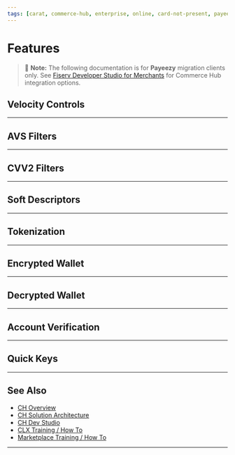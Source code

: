 ```yaml
---
tags: [carat, commerce-hub, enterprise, online, card-not-present, payeezy]
---
```

# Features
<!-- theme: danger -->
>  :memo: **Note:** The following documentation is for **Payeezy** migration clients only. See [Fiserv Developer Studio for Merchants](https://developer.fiserv.com/merchants) for Commerce Hub integration options.

## Velocity Controls
<!-- type: row -->
<!-- type: card
title: **API**
description: 
In Commerce Hub, the Velocity controls are not applied to Tagged Pre-Auth Completion/Capture (Transaction Type 32); whereas they were applied to this transaction type in Payeezy.

In Commerce Hub, the Velocity controls are applied to Tagged Refunds (Transaction Type 34); whereas they were not applied to this transaiction type in Payeezy.

The Cumulative Amount Velocity Controls are only checked against the totals of previously approved transactions.
-->
<!-- type: card
title: Configuration
description: 
Configuration not available in Marketplace to apply Cumulative Amount controls to “All” transactions (vs. approved).

For $ based controls, Marketplace/Commerce Hub requires a currency to be selected for each control.  In Payeezy the Currency was set at the terminal/outlet MID (vs. each control).
-->
<!-- type: row-end -->
<!-- type: row -->
<!-- type: card
title: Virtual Terminal
description: Same as API (above)
-->
<!-- type: card
title: Reporting
description: A canned report for all transactions declined by any type of Fraud Control (including Velocity Controls) is available in Payeezy Gateway.  In Client Line Enterprise, the merchant can configure a report that queries for all relevant response codes associated with a decline due to fraud filter.

-->
<!-- type: row-end -->
---
## AVS Filters
<!-- type: row -->
<!-- type: card
title: **API**
description: 
In Payeezy Gateway AVS Filters were applied to Pre-Auth and Purchase transactions, in Commerce Hub they are applied to these and Tagged Refunds.  The AVS Response Codes themselves have changed, but the application of filters remains the same.

In Payeezy Gateway, an AVS response code will not be returned for a transaction unless one of these filters is enabled; in Commerce Hub a filter does not need to be enabled to get a response.
-->
<!-- type: card
title: Configuration
description: 
In Payeezy the AVS Filters were applied across all card brands, in Marketplace/Commerce Hub the AVS Filters are set for each of the 4 major card brands separately.

In Payeezy the configurate was set to filter out / reject the transactions with that response code; Marketplace/Commerce Hub the configuration drives which transactions are allowable (a list of acceptable codes vs. a filter).  One exception is that if no codes are configured they will all be considered acceptable.

-->
<!-- type: row-end -->
<!-- type: row -->
<!-- type: card
title: Virtual Terminal
description: Same as API (above)
-->
<!-- type: card
title: Reporting
description: A canned report for all transactions declined by any type of Fraud Control (including AVS Filters) is available in Payeezy Gateway.  In Client Line Enterprise, the merchant can configure a report that queries for all relevant response codes associated with a decline due to fraud filter.

-->
<!-- type: row-end -->
---
## CVV2 Filters
<!-- type: row -->
<!-- type: card
title: **API**
description: 
No change in Filters.  The CVV Response Codes themselves have changed, but the application of filters remains the same.

In Payeezy Gateway, an CVV response code will not be returned for a transaction unless one of these filters is enabled; in Commerce Hub a filter does not need to be enabled to get a response.
-->
<!-- type: card
title: Configuration
description: 
In Payeezy the CVV Filters were applied across all card brands, in Marketplace/Commerce Hub the AVS Filters are set for each of the 4 major card brands separately.

In Payeezy the configurate was set to filter out / reject the transactions with that response code; Marketplace/Commerce Hub the configuration drives which transactions are allowable (a list of acceptable codes vs. a filter).  One exception is that if no codes are configured they will all be considered acceptable.


-->
<!-- type: row-end -->
<!-- type: row -->
<!-- type: card
title: Virtual Terminal
description: Same as API (above)
-->
<!-- type: card
title: Reporting
description: A canned report for all transactions declined by any type of Fraud Control (including CVV2 Filters) is available in Payeezy Gateway.  In Client Line Enterprise, the merchant can configure a report that queries for all relevant response codes associated with a decline due to fraud filter.

-->
<!-- type: row-end -->
---
## Soft Descriptors
<!-- type: row -->
<!-- type: card
title: **API**
description: 
One element (mvv_maid) is not available in Commerce Hub, no functional impact.

Commerce Hub allows Soft Descriptors for all merchants, in Payeezy the North Merchant Master configuration was used to determine if the elements would be accepted in the API.
-->
<!-- type: card
title: Configuration
description: 
To enable Soft Descriptors if Virtual Terminal, a self-service configuration was available in Payeezy (after the North Merchant Master configuration is set).  In Commerce Hub this is not available (see Virtual Terminal details).
-->
<!-- type: row-end -->
<!-- type: row -->
<!-- type: card
title: Virtual Terminal
description: In Payeezy, soft descriptors could be entered in Virtual Terminal for transactions where the configuration was enabled; in Commerce Hub / Client Line Enterprise Virtual Terminal Soft Descriptors cannot be entered.
-->
<!-- type: card
title: Reporting
description: No Change
-->
<!-- type: row-end -->
---
## Tokenization
---
## Encrypted Wallet
---
## Decrypted Wallet
---
## Account Verification
---
## Quick Keys
---
## See Also

- [CH Overview](?path=docs/Resources/API-Documents/Payments_VAS/Verification.md)
- [CH Solution Architecture](?path=docs/Resources/API-Documents/Payments_VAS/Verification.md)
- [CH Dev Studio](?path=docs/Resources/API-Documents/Payments_VAS/Verification.md)
- [CLX Training / How To](?path=docs/Resources/API-Documents/Payments_VAS/Verification.md)
- [Marketplace Training / How To](?path=docs/Resources/API-Documents/Payments_VAS/Verification.md)


---
